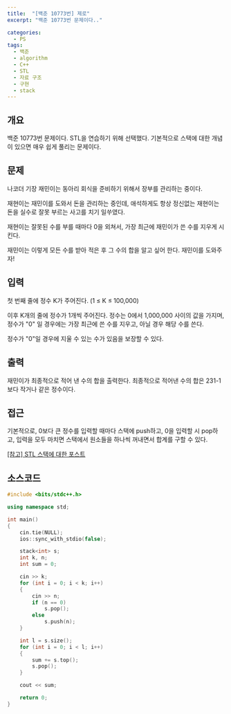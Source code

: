 ```yaml
---
title:  "[백준 10773번] 제로"
excerpt: "백준 10773번 문제이다.."

categories:
  - PS
tags:
  - 백준
  - algorithm
  - C++
  - STL
  - 자료 구조
  - 구현
  - stack
---
```


## 개요
백준 10773번 문제이다. STL을 연습하기 위해 선택했다. 기본적으로 스택에 대한 개념이 있으면 매우 쉽게 풀리는 문제이다.

## 문제
나코더 기장 재민이는 동아리 회식을 준비하기 위해서 장부를 관리하는 중이다.

재현이는 재민이를 도와서 돈을 관리하는 중인데, 애석하게도 항상 정신없는 재현이는 돈을 실수로 잘못 부르는 사고를 치기 일쑤였다.

재현이는 잘못된 수를 부를 때마다 0을 외쳐서, 가장 최근에 재민이가 쓴 수를 지우게 시킨다.

재민이는 이렇게 모든 수를 받아 적은 후 그 수의 합을 알고 싶어 한다. 재민이를 도와주자!

## 입력
첫 번째 줄에 정수 K가 주어진다. (1 ≤ K ≤ 100,000)

이후 K개의 줄에 정수가 1개씩 주어진다. 정수는 0에서 1,000,000 사이의 값을 가지며, 정수가 "0" 일 경우에는 가장 최근에 쓴 수를 지우고, 아닐 경우 해당 수를 쓴다.

정수가 "0"일 경우에 지울 수 있는 수가 있음을 보장할 수 있다.

## 출력
재민이가 최종적으로 적어 낸 수의 합을 출력한다. 최종적으로 적어낸 수의 합은 231-1보다 작거나 같은 정수이다.

## 접근
기본적으로, 0보다 큰 정수를 입력할 때마다 스택에 push하고, 0을 입력할 시 pop하고, 입력을 모두 마치면 스택에서 원소들을 하나씩 꺼내면서 합계를 구할 수 있다.

[[참고] STL 스택에 대한 포스트](https://chanhk-im.github.io/study/stl-stack/)

## 소스코드

```c++
#include <bits/stdc++.h>

using namespace std;

int main()
{
    cin.tie(NULL);
    ios::sync_with_stdio(false);

    stack<int> s;
    int k, n;
    int sum = 0;

    cin >> k;
    for (int i = 0; i < k; i++)
    {
        cin >> n;
        if (n == 0)
            s.pop();
        else
            s.push(n);
    }

    int l = s.size();
    for (int i = 0; i < l; i++)
    {
        sum += s.top();
        s.pop();
    }

    cout << sum;

    return 0;
}
```
